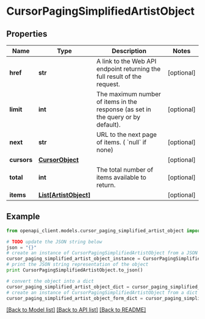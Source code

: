 # CursorPagingSimplifiedArtistObject


## Properties
Name | Type | Description | Notes
------------ | ------------- | ------------- | -------------
**href** | **str** | A link to the Web API endpoint returning the full result of the request. | [optional] 
**limit** | **int** | The maximum number of items in the response (as set in the query or by default). | [optional] 
**next** | **str** | URL to the next page of items. ( &#x60;null&#x60; if none) | [optional] 
**cursors** | [**CursorObject**](CursorObject.md) |  | [optional] 
**total** | **int** | The total number of items available to return. | [optional] 
**items** | [**List[ArtistObject]**](ArtistObject.md) |  | [optional] 

## Example

```python
from openapi_client.models.cursor_paging_simplified_artist_object import CursorPagingSimplifiedArtistObject

# TODO update the JSON string below
json = "{}"
# create an instance of CursorPagingSimplifiedArtistObject from a JSON string
cursor_paging_simplified_artist_object_instance = CursorPagingSimplifiedArtistObject.from_json(json)
# print the JSON string representation of the object
print CursorPagingSimplifiedArtistObject.to_json()

# convert the object into a dict
cursor_paging_simplified_artist_object_dict = cursor_paging_simplified_artist_object_instance.to_dict()
# create an instance of CursorPagingSimplifiedArtistObject from a dict
cursor_paging_simplified_artist_object_form_dict = cursor_paging_simplified_artist_object.from_dict(cursor_paging_simplified_artist_object_dict)
```
[[Back to Model list]](../README.md#documentation-for-models) [[Back to API list]](../README.md#documentation-for-api-endpoints) [[Back to README]](../README.md)


